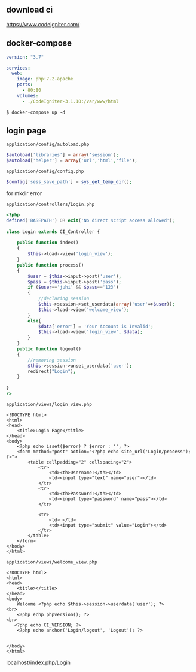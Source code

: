 
## download ci

https://www.codeigniter.com/

## docker-compose 



```yml
version: "3.7"

services:
  web:
    image: php:7.2-apache
    ports:
      - 80:80
    volumes:
      - ./CodeIgniter-3.1.10:/var/www/html
```


```console
$ docker-compose up -d 
```



## login page

`application/config/autoload.php`

```php
$autoload['libraries'] = array('session');
$autoload['helper'] = array('url','html','file');
```

`application/config/config.php` 

```php
$config['sess_save_path'] = sys_get_temp_dir();
```
for mkdir error


`application/controllers/Login.php`

```php
<?php  
defined('BASEPATH') OR exit('No direct script access allowed');  
  
class Login extends CI_Controller {  
      
    public function index()  
    {  
        $this->load->view('login_view');  
    }  
    public function process()  
    {  
        $user = $this->input->post('user');  
        $pass = $this->input->post('pass');  
        if ($user=='juhi' && $pass=='123')   
        {  
            //declaring session  
            $this->session->set_userdata(array('user'=>$user));  
            $this->load->view('welcome_view');  
        }  
        else{  
            $data['error'] = 'Your Account is Invalid';  
            $this->load->view('login_view', $data);  
        }  
    }  
    public function logout()  
    {  
        //removing session  
        $this->session->unset_userdata('user');  
        redirect("Login");  
    }  
  
}  
?>
```

`application/views/login_view.php`
```HTML+PHP
<!DOCTYPE html>  
<html>  
<head>  
    <title>Login Page</title>  
</head>  
<body>  
    <?php echo isset($error) ? $error : ''; ?>  
    <form method="post" action="<?php echo site_url('Login/process'); ?>">  
        <table cellpadding="2" cellspacing="2">  
            <tr>  
                <td><th>Username:</th></td>  
                <td><input type="text" name="user"></td>  
            </tr>  
            <tr>  
                <td><th>Password:</th></td>  
                <td><input type="password" name="pass"></td>  
            </tr>  
  
            <tr>  
                <td> </td>  
                <td><input type="submit" value="Login"></td>  
            </tr>  
        </table>  
    </form>  
</body>  
</html>
```

`application/views/welcome_view.php`
```HTML+PHP
<!DOCTYPE html>  
<html>  
<head>  
    <title></title>  
</head>  
<body>  
    Welcome <?php echo $this->session->userdata('user'); ?>   
<br>  
    <?php echp phpversion(); ?>
<br>
   <?php echo CI_VERSION; ?>
    <?php echo anchor('Login/logout', 'Logout'); ?>  
  
  
</body>  
</html>
```

localhost/index.php/Login

